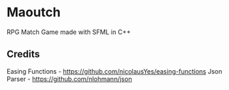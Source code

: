 # Maoutch
RPG Match Game made with SFML in C++

## Credits
Easing Functions - https://github.com/nicolausYes/easing-functions
Json Parser - https://github.com/nlohmann/json